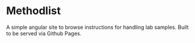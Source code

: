Methodlist
==========

A simple angular site to browse instructions for handling lab samples. Built to
be served via Github Pages.
